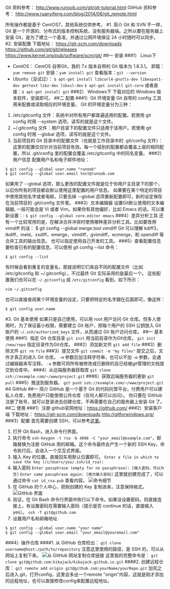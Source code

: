 Git 资料参考：
http://www.runoob.com/git/git-tutorial.html
GitHub 资料参考：
http://www.ruanyifeng.com/blog/2014/06/git_remote.html

所有操作都是基于 CentOS7，其他系统仅供参考。
#1. 简介
Git 和 SVN 不一样，Git 是一个开源的、分布式的版本控制系统，没有服务器端。之所以要在服务器上安装 Git，是为了建立一个基准，并通过公网环境保证 24 小时随时可以同步。
#2. 安装配置
下载地址：
https://git-scm.com/downloads
https://github.com/git/git/releases
https://www.kernel.org/pub/software/scm/git/
##一 安装
###1） Linux下
- CentOS：
CentOS 自带Git，我的 7.x 版本自带的 Git 版本为 1.8.3.1。
卸载：`yum remove git`
安装：`yum install git`
查看版本：`git --version`
- Ubuntu（没试过）：
`$ apt-get install libcurl4-gnutls-dev libexpat1-dev gettext libz-dev libssl-dev`
`$ apt-get install git-core`
或者直接：`$ apt-get install git`
###2） Windows下
下载对应的 Windows 版本软件，安装即可。
##二 配置
###1）Git 环境变量
Git 自带的 config 工具用来配置或读取相应的环境变量。
Git 的环境变量分为三种：

1. /etc/gitconfig 文件：系统中对所有用户都普遍适用的配置。若使用 git config 时用 --system 选项，读写的就是这个文件。
2. ~/.gitconfig 文件：用户目录下的配置文件只适用于该用户。若使用 git config 时用 --global 选项，读写的就是这个文件。
3. 当前项目的 Git 目录中的配置文件（也就是工作目录中的 .git/config 文件）：这里的配置仅仅针对当前项目有效。每一个级别的配置都会覆盖上层的相同配置，所以 .git/config 里的配置会覆盖 /etc/gitconfig 中的同名变量。
###2）用户信息
配置用户名和电子邮件地址：
```
$ git config --global user.name "runoob"
$ git config --global user.email test@runoob.com
```
如果用了 --global 选项，那么更改的配置文件就是位于你用户主目录下的那个，以后你所有的项目都会默认使用这里配置的用户信息。
如果要在某个特定的项目中使用其他名字或者电邮，只要去掉 --global 选项重新配置即可，新的设定保存在当前项目的 .git/config 文件里。
###3）文本编辑器
设置Git默认使用的文本编辑器, 一般可能会是 Vi 或者 Vim。如果你有其他偏好，比如 Emacs 的话，可以重新设置：:
`$ git config --global core.editor emacs`
###4）差异分析工具
还有一个比较常用的是，在解决合并冲突时使用哪种差异分析工具。比如要改用 vimdiff 的话：
$ git config --global merge.tool vimdiff
Git 可以理解 kdiff3，tkdiff，meld，xxdiff，emerge，vimdiff，gvimdiff，ecmerge，和 opendiff 等合并工具的输出信息。
也可以指定使用自己开发的工具。
###5）查看配置信息
要检查已有的配置信息，可以使用 git config --list 命令：
```
$ git config --list
```
有时候会看到重复的变量名，那就说明它们来自不同的配置文件（比如 /etc/gitconfig 和 ~/.gitconfig），不过最终 Git 实际采用的是最后一个。
这些配置我们也可以在 `~/.gitconfig` 或 `/etc/gitconfig` 看到，如下所示：
```
vim ~/.gitconfig 
```
也可以直接查阅某个环境变量的设定，只要把特定的名字跟在后面即可，像这样：
```
$ git config user.name
```
#3. Git 基本使用
如果只是自己使用，可以用 root 用户访问 Git 仓库。但多人使用时，为了保证最小权限，需要建立 Git 账户，把每个用户的 SSH 公钥放入 Git 账户的 `~/.ssh/authorized_keys` 文件，从而通过 Git 账户访问仓库。
##一 基本使用
###1）指定 Git 仓库目录
`git init` 用当前目录作为Git仓库。
`git init /new/repo`  指定目录作为Git仓库。
###2）添加新文件
`git add file` 
###3）删除文件
`git rm file`
###3）提交文件
`git commit -m "my files"`
提交之后，文件才真正的进入 Git 仓库。
`-m` 参数后加注释字符串，也可以不加 `-m` 参数，会通过编辑器来写注释。
`-a` 参数可将所有被修改或已删除的且已经被git管理的文档提交到仓库中。
###4）从远端服务器获取库
`git clone ssh://example.com/~/www/project.git`
###6）获取远端服务器的更新
`git pull`
###5）推送到服务器。
`git push ssh://example.com/~/www/project.git`
#4 GitHub
##一 简介
GitHub 是一个基于 Git 的代码托管平台，付费用户可以建私人仓库，免费用户只能使用公共仓库（任何人都可以访问）。
你只要在 GitHub 注册了账号，就可以登录进去创建仓库，不再需要在自己的服务器上安装 Git 了。
##二 使用
###1）注册
 github官网地址：https://github.com/
###2）安装客户端
下载地址：
https://git-scm.com/downloads
http://gitforwindows.org/
###3）配置
首先需要创建 SSH，可以参考[这里](https://help.github.com/articles/generating-a-new-ssh-key-and-adding-it-to-the-ssh-agent/)。

1. 打开 Git Bash，进入命令行界面。
2. 执行命令 `ssh-keygen -t rsa -b 4096 -C "your_email@example.com"`，邮箱替换为注册 GitHub 用的邮箱。这个命令最终会产生一个新的 SSH Key。命令执行后，会进入一个交互式界面。
3. 输入 Key 的位置。直接回车用默认位置即可。
`Enter a file in which to save the key (/c/Users/you/.ssh/id_rsa):` 
4. 输入密码
`Enter passphrase (empty for no passphrase): [输入密码，可以为空]`
`Enter same passphrase again: [再次输入密码]`
这里就创建完成了，可以通过命令 `cat id_rsa.pub` 查看内容。
![命令细节](http://img.blog.csdn.net/20171219173350242?watermark/2/text/aHR0cDovL2Jsb2cuY3Nkbi5uZXQva2lrYWphY2s=/font/5a6L5L2T/fontsize/400/fill/I0JBQkFCMA==/dissolve/70/gravity/SouthEast)
5. 在 GitHub 的个人中心，把刚创建的 Key 复制进来，注意保持格式。
![GitHub 界面](http://img.blog.csdn.net/20171219163358543?watermark/2/text/aHR0cDovL2Jsb2cuY3Nkbi5uZXQva2lrYWphY2s=/font/5a6L5L2T/fontsize/400/fill/I0JBQkFCMA==/dissolve/70/gravity/SouthEast)
6. 验证，在 Git Bash 命令行界面中执行以下命令。如果没设置密码，则直接连接上，有设置密码在需要输入密码（提示是否 continue 的话，直接输入yes）。
`ssh -T git@github.com`
7. 设置用户名和邮箱地址
```
$ git config --global user.name "your name"
$ git config --global user.email "your_email@youremail.com"
```
###4）操作仓库
####1. 从 GitHub 仓库检出：
`git clone username@host:/path/to/repository`
注意这里使用的路径，是 SSH 的，可以从网站上复制下来。
![从 GitHub 网站复制仓库链接](http://img.blog.csdn.net/20171219173139096?watermark/2/text/aHR0cDovL2Jsb2cuY3Nkbi5uZXQva2lrYWphY2s=/font/5a6L5L2T/fontsize/400/fill/I0JBQkFCMA==/dissolve/70/gravity/SouthEast)
这里我的完整命令是： `git clone git@github.com:kikajack/kikajack.github.io.git`
####2. 创建远程仓库：
`git remote add origin git@github.com:yourName/yourRepo.git`
加完之后进入.git，打开config，这里会多出一个remote "origin"内容，这就是刚才添加的远程地址，也可以直接修改config来配置远程地址。